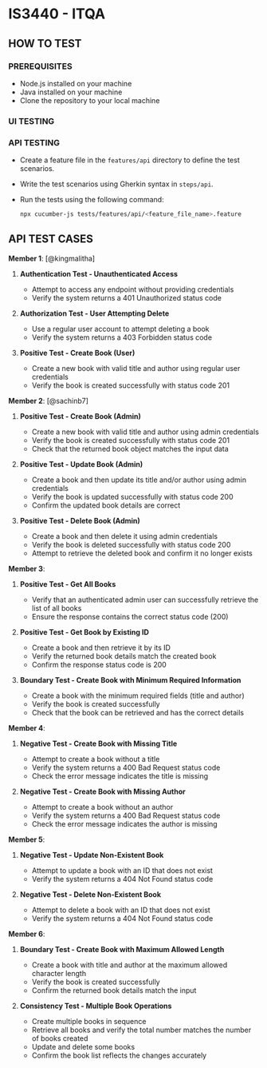 # IS3440 - ITQA

## HOW TO TEST

### PREREQUISITES

- Node.js installed on your machine
- Java installed on your machine
- Clone the repository to your local machine

### UI TESTING

### API TESTING

- Create a feature file in the `features/api` directory to define the test scenarios.
- Write the test scenarios using Gherkin syntax in `steps/api`.
- Run the tests using the following command:

  ```bash
  npx cucumber-js tests/features/api/<feature_file_name>.feature
  ```

## API TEST CASES

**Member 1**: [@kingmalitha]

1. **Authentication Test - Unauthenticated Access**

   - Attempt to access any endpoint without providing credentials
   - Verify the system returns a 401 Unauthorized status code

2. **Authorization Test - User Attempting Delete**

   - Use a regular user account to attempt deleting a book
   - Verify the system returns a 403 Forbidden status code

3. **Positive Test - Create Book (User)**
   - Create a new book with valid title and author using regular user credentials
   - Verify the book is created successfully with status code 201

**Member 2**: [@sachinb7]

1. **Positive Test - Create Book (Admin)**

   - Create a new book with valid title and author using admin credentials
   - Verify the book is created successfully with status code 201
   - Check that the returned book object matches the input data

2. **Positive Test - Update Book (Admin)**

   - Create a book and then update its title and/or author using admin credentials
   - Verify the book is updated successfully with status code 200
   - Confirm the updated book details are correct

3. **Positive Test - Delete Book (Admin)**
   - Create a book and then delete it using admin credentials
   - Verify the book is deleted successfully with status code 200
   - Attempt to retrieve the deleted book and confirm it no longer exists

**Member 3**:

1. **Positive Test - Get All Books**

   - Verify that an authenticated admin user can successfully retrieve the list of all books
   - Ensure the response contains the correct status code (200)

2. **Positive Test - Get Book by Existing ID**

   - Create a book and then retrieve it by its ID
   - Verify the returned book details match the created book
   - Confirm the response status code is 200

3. **Boundary Test - Create Book with Minimum Required Information**
   - Create a book with the minimum required fields (title and author)
   - Verify the book is created successfully
   - Check that the book can be retrieved and has the correct details

**Member 4**:

1. **Negative Test - Create Book with Missing Title**

   - Attempt to create a book without a title
   - Verify the system returns a 400 Bad Request status code
   - Check the error message indicates the title is missing

2. **Negative Test - Create Book with Missing Author**
   - Attempt to create a book without an author
   - Verify the system returns a 400 Bad Request status code
   - Check the error message indicates the author is missing

**Member 5**:

1. **Negative Test - Update Non-Existent Book**

   - Attempt to update a book with an ID that does not exist
   - Verify the system returns a 404 Not Found status code

2. **Negative Test - Delete Non-Existent Book**
   - Attempt to delete a book with an ID that does not exist
   - Verify the system returns a 404 Not Found status code

**Member 6**:

1. **Boundary Test - Create Book with Maximum Allowed Length**

   - Create a book with title and author at the maximum allowed character length
   - Verify the book is created successfully
   - Confirm the returned book details match the input

2. **Consistency Test - Multiple Book Operations**
   - Create multiple books in sequence
   - Retrieve all books and verify the total number matches the number of books created
   - Update and delete some books
   - Confirm the book list reflects the changes accurately
